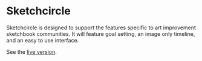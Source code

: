 # Sketchcircle

Sketchcircle is designed to support the features specific to art improvement sketchbook communities. It will feature goal setting, an image only timeline, and an easy to use interface.

See the [live version](http://sketchcircle.herokuapp.com).
